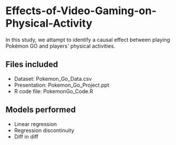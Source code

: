 # Effects-of-Video-Gaming-on-Physical-Activity
In this study, we attampt to identify a causal effect between playing Pokémon GO and players' physical activities.

Files included
----------------------
  - Dataset: Pokemon_Go_Data.csv	
  - Presentation: Pokemon_Go_Project.ppt
  - R code file: PokemonGo_Code.R

Models performed
----------------------
  - Linear regression
  - Regression discontinuity
  - Diff in diff
